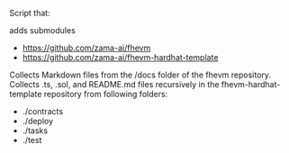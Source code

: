 Script that:

adds submodules
 - https://github.com/zama-ai/fhevm
 - https://github.com/zama-ai/fhevm-hardhat-template

Collects Markdown files from the /docs folder of the fhevm repository.
Collects .ts, .sol, and README.md files recursively in the fhevm-hardhat-template repository from following folders:
 - ./contracts
 - ./deploy
 - ./tasks 
 - ./test
